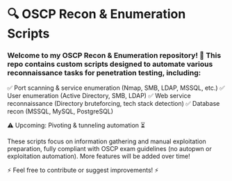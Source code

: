 # 🔍 OSCP Recon & Enumeration Scripts

### Welcome to my OSCP Recon & Enumeration repository! 🚀 This repo contains custom scripts designed to automate various reconnaissance tasks for penetration testing, including:

✅ Port scanning & service enumeration (Nmap, SMB, LDAP, MSSQL, etc.)
✅ User enumeration (Active Directory, SMB, LDAP)
✅ Web service reconnaissance (Directory bruteforcing, tech stack detection)
✅ Database recon (MSSQL, MySQL, PostgreSQL)

⚠️ Upcoming: Pivoting & tunneling automation ⏳

These scripts focus on information gathering and manual exploitation preparation, fully compliant with OSCP exam guidelines (no autopwn or exploitation automation). More features will be added over time!

⚡ Feel free to contribute or suggest improvements! ⚡
